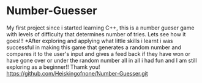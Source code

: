 # Number-Guesser
My first project since i started learning C++, this is a number gueser game with levels of difficulty that determines number of tries. Lets see how it goes!!!
*After exploring and applying what little skills i learnt
i was successful in making this game that generates a random number and compares it to the user's input and gives a feed back if they have won or have gone over or under the random number
all in all i had fun and I am still exploring as a beginner!!
Thamk you!
https://github.com/Heiskingofnone/Number-Guesser.git
